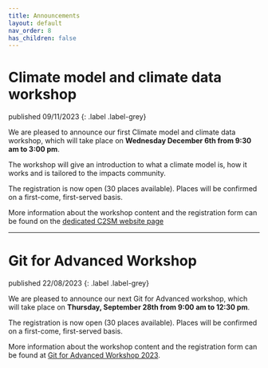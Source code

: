 ```yaml
---
title: Announcements
layout: default
nav_order: 8
has_children: false
---
```


# Climate model and climate data workshop

published 09/11/2023
{: .label .label-grey}

We are pleased to announce our first Climate model and climate data workshop, which will take place on **Wednesday December 6th from 9:30 am to 3:00 pm**.

The workshop will give an introduction to what a climate model is, how it works and is tailored to the impacts community.

The registration is now open (30 places available). Places will be confirmed on a first-come, first-served basis.


More information about the workshop content and the registration form can be found on the [dedicated C2SM website page](https://c2sm.ethz.ch/education/technical-training/climate-model-and-climate-data-workshop-for-impact-research.html#)

---

# Git for Advanced Workshop

published 22/08/2023
{: .label .label-grey}

We are pleased to announce our next Git for Advanced workshop, which will take place on **Thursday, September 28th from 9:00 am to 12:30 pm**.

The registration is now open (30 places available). Places will be confirmed on a first-come, first-served basis.

More information about the workshop content and the registration form can be found at [Git for Advanced Workshop 2023](https://c2sm.ethz.ch/education/technical-training/c2sm-git-advanced-workshop-2023.html).
